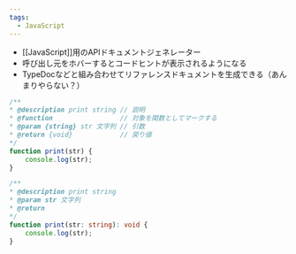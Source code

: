 ```yaml
---
tags:
  - JavaScript
---
```

- [[JavaScript]]用のAPIドキュメントジェネレーター
- 呼び出し元をホバーするとコードヒントが表示されるようになる
- TypeDocなどと組み合わせてリファレンスドキュメントを生成できる（あんまりやらない？）
```js
/**
* @description print string // 説明
* @function                 // 対象を関数としてマークする
* @param {string} str 文字列 // 引数
* @return {void}            // 戻り値
*/
function print(str) {
	console.log(str);
}
```

```ts
/**
* @description print string
* @param str 文字列
* @return
*/
function print(str: string): void {
	console.log(str);
}

```